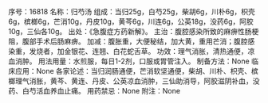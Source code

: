 序号：16818
名称：归芍汤
组成：当归25g，白芍25g，柴胡6g，川朴6g，枳壳6g，槟榔6g，芒消10g，丹皮10g，黄芩6g，川连6g，公英18g，没药6g，阿胶10g，三仙各10g。
出处：《急腹症方药新解》。
主治：腹腔感染所致的麻痹性肠梗阻，腹部手术后肠麻痹。
加减：腹胀重，大便秘结，加大黄，重用芒消；腹腔感染重，发烧者，加金银花、连翘、白花蛇舌草。
功效：理气消胀，清热通便，凉血消肿。
用法用量：水煎服，每日1-2剂，口服或胃管注入。
制备方法：None
临床应用：None
各家论述：当归润肠通便，芒消软坚通便，柴胡、川朴、枳壳、槟榔理气消胀，黄芩、黄连、丹皮、公英凉血消肿，三仙助消导，阿胶滋阴补血，没药、白芍活血养血止痛。
用药禁忌：None
附注：None
